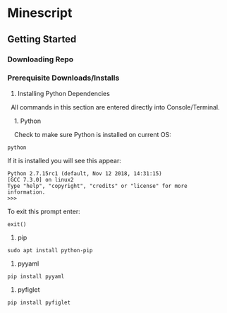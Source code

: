 # Minescript
## Getting Started
### Downloading Repo
### Prerequisite Downloads/Installs
1. Installing Python Dependencies

&nbsp;&nbsp;All commands in this section are entered directly into Console/Terminal.

&nbsp;&nbsp;&nbsp;&nbsp;1. Python

&nbsp;&nbsp;&nbsp;&nbsp;Check to make sure Python is installed on current OS:

  `python`

   If it is installed you will see this appear:

   ```
   Python 2.7.15rc1 (default, Nov 12 2018, 14:31:15)
   [GCC 7.3.0] on linux2
   Type "help", "copyright", "credits" or "license" for more
   information.
   >>>
   ```

   To exit this prompt enter:

   `exit()`

  1. pip

  `sudo apt install python-pip`

  1. pyyaml

  `pip install pyyaml`

  1. pyfiglet

  `pip install pyfiglet`
